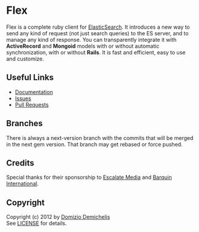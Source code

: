 # Flex

Flex is a complete ruby client for [ElasticSearch](http://www.elasticsearch.org). It introduces a new way to send any kind of request (not just search queries) to the ES server, and to manage any kind of response. You can transparently integrate it with **ActiveRecord** and **Mongoid** models with or without automatic synchronization, with or without **Rails**. It is fast and efficient, easy to use and customize.

## Useful Links

* [Documentation](./flex/wiki)
* [Issues](./flex/issues)
* [Pull Requests](./flex/pulls)

## Branches

There is always a next-version branch with the commits that will be merged in the next gem version. That branch may get rebased or force pushed.

## Credits

Special thanks for their sponsorship to [Escalate Media](http://www.escalatemedia.com) and [Barquin International](http://www.barquin.com).

## Copyright

Copyright (c) 2012 by [Domizio Demichelis](mailto://dd.nexus@gmail.com)<br>
See [LICENSE](./flex/blob/master/LICENSE) for details.
